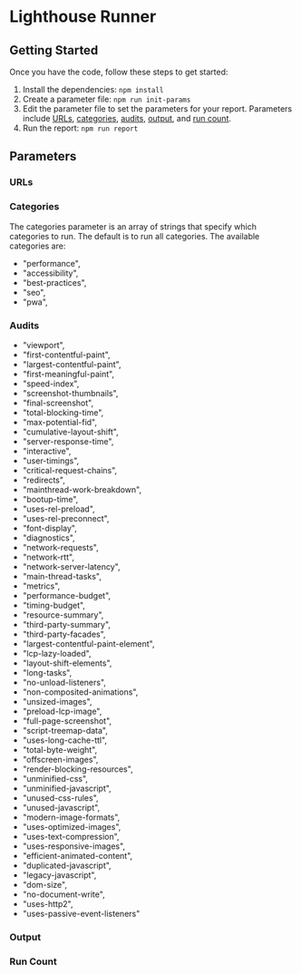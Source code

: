 # Lighthouse Runner

## Getting Started

Once you have the code, follow these steps to get started:

1. Install the dependencies: `npm install`
2. Create a parameter file: `npm run init-params`
3. Edit the parameter file to set the parameters for your report. Parameters include [URLs](#urls), [categories](#categories), [audits](#audits), [output](#output), and [run count](#run-count).
4. Run the report: `npm run report`

## Parameters

### URLs

### Categories

The categories parameter is an array of strings that specify which categories to run. The default is to run all categories. The available categories are:

- "performance",
- "accessibility",
- "best-practices",
- "seo",
- "pwa",

### Audits

- "viewport",
- "first-contentful-paint",
- "largest-contentful-paint",
- "first-meaningful-paint",
- "speed-index",
- "screenshot-thumbnails",
- "final-screenshot",
- "total-blocking-time",
- "max-potential-fid",
- "cumulative-layout-shift",
- "server-response-time",
- "interactive",
- "user-timings",
- "critical-request-chains",
- "redirects",
- "mainthread-work-breakdown",
- "bootup-time",
- "uses-rel-preload",
- "uses-rel-preconnect",
- "font-display",
- "diagnostics",
- "network-requests",
- "network-rtt",
- "network-server-latency",
- "main-thread-tasks",
- "metrics",
- "performance-budget",
- "timing-budget",
- "resource-summary",
- "third-party-summary",
- "third-party-facades",
- "largest-contentful-paint-element",
- "lcp-lazy-loaded",
- "layout-shift-elements",
- "long-tasks",
- "no-unload-listeners",
- "non-composited-animations",
- "unsized-images",
- "preload-lcp-image",
- "full-page-screenshot",
- "script-treemap-data",
- "uses-long-cache-ttl",
- "total-byte-weight",
- "offscreen-images",
- "render-blocking-resources",
- "unminified-css",
- "unminified-javascript",
- "unused-css-rules",
- "unused-javascript",
- "modern-image-formats",
- "uses-optimized-images",
- "uses-text-compression",
- "uses-responsive-images",
- "efficient-animated-content",
- "duplicated-javascript",
- "legacy-javascript",
- "dom-size",
- "no-document-write",
- "uses-http2",
- "uses-passive-event-listeners"

### Output

### Run Count
